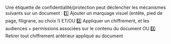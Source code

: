 Une étiquette de confidentialité/protection peut déclencher les mécanismes suivants sur un document : 
1️⃣ Ajouter un marquage visuel (entête, pied de page, filigrane, au choix !)
ET/OU
2️⃣ Appliquer un chiffrement, et les audiences + permissions associées sur le contenu du document
OU
3️⃣ Retirer tout chiffrement antérieur appliqué au document